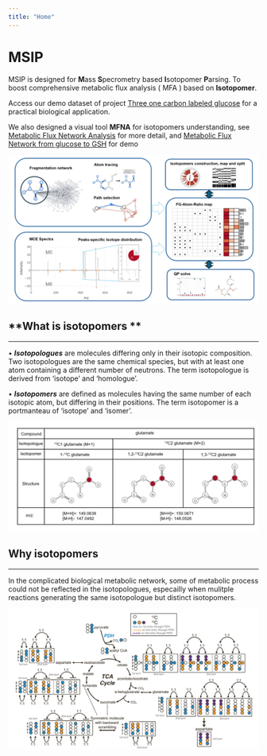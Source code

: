 ```yaml
---
title: "Home"
---
```



# **MSIP**

MSIP is designed for **M**ass **S**pecrometry based **I**sotopomer **P**arsing. 
To boost comprehensive  metabolic flux analysis ( MFA ) based on **Isotopomer**.

Access our demo dataset of project [Three one carbon labeled glucose](http://47.116.220.22:8303/) for a practical biological application.

We also designed a visual tool **MFNA** for isotopomers understanding, 
see [Metabolic Flux Network Analysis](articles/MFNA.html) for more detail,
and [Metabolic Flux Network from glucose to GSH](http://47.116.220.22:8304) for demo 


![ ](man/figures/workflow.png)


## **What is isotopomers **

---

• ***Isotopologues*** are molecules differing only in their isotopic composition. Two isotopologues are the same chemical species, but with at least one atom containing a different number of neutrons. The term isotopologue is derived from ‘isotope’ and ‘homologue’.


• ***Isotopomers*** are defined as molecules having the same number of each isotopic atom, but differing in their positions. The term isotopomer is a portmanteau of ‘isotope’ and ‘isomer’.




![ ](man/figures/isotopomer.png)


## **Why isotopomers**

---

In the complicated biological metabolic network, 
some of metabolic process could not be reflected in the isotopologues, 
especailly when mulitple reactions generating the same isotopologue but distinct isotopomers.



![*Cai, F., et al. (2023). "Comprehensive isotopomer analysis of glutamate and aspartate in small tissue samples." Cell Metabolism 35(10): 1830-1843.e1835.*](man/figures/CM_isotopomer.png)







